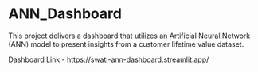 # ANN_Dashboard

This project delivers a dashboard that utilizes an Artificial Neural Network (ANN) model to present insights from a customer lifetime value dataset. 

Dashboard Link - https://swati-ann-dashboard.streamlit.app/ 
